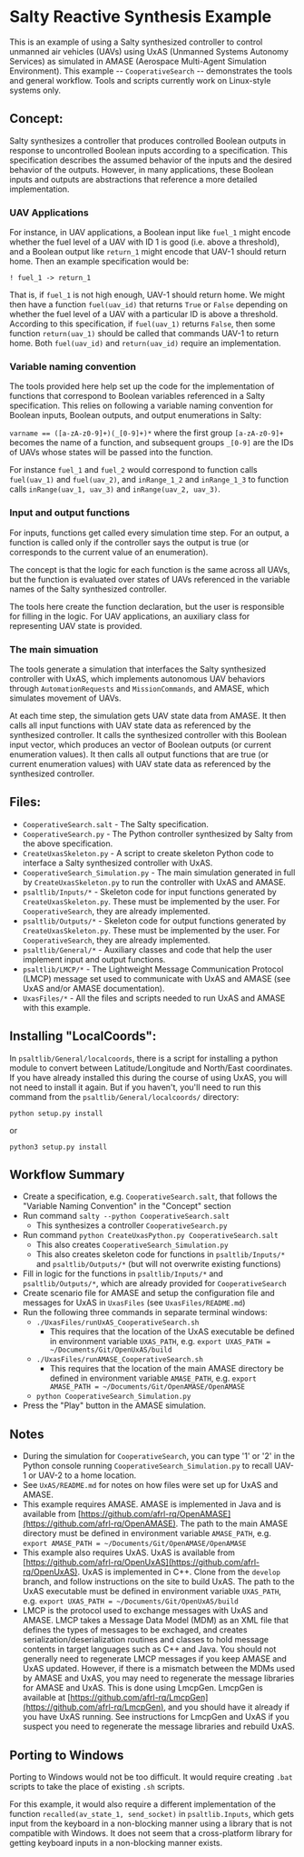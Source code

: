 # Salty Reactive Synthesis Example

This is an example of using a Salty synthesized controller to control unmanned air vehicles (UAVs) using UxAS (Unmanned Systems Autonomy Services) as simulated in AMASE (Aerospace Multi-Agent Simulation Environment). This example -- `CooperativeSearch` -- demonstrates the tools and general workflow. Tools and scripts currently work on Linux-style systems only.


## Concept:
Salty synthesizes a controller that produces controlled Boolean outputs in response to uncontrolled Boolean inputs according to a specification. This specification describes the assumed behavior of the inputs and the desired behavior of the outputs. However, in many applications, these Boolean inputs and outputs are abstractions that reference a more detailed implementation.

### UAV Applications
For instance, in UAV applications, a Boolean input like `fuel_1` might encode whether the fuel level of a UAV with ID 1 is good (i.e. above a threshold), and a Boolean output like `return_1` might encode that UAV-1 should return home. Then an example specification would be:

`! fuel_1 -> return_1`

That is, if `fuel_1` is not high enough, UAV-1 should return home. We might then have a function `fuel(uav_id)` that returns `True` or `False` depending on whether the fuel level of a UAV with a particular ID is above a threshold. According to this specification, if `fuel(uav_1)` returns `False`, then some function `return(uav_1)` should be called that commands UAV-1 to return home. Both `fuel(uav_id)` and `return(uav_id)` require an implementation.

### Variable naming convention
The tools provided here help set up the code for the implementation of functions that correspond to Boolean variables referenced in a Salty specification. This relies on following a variable naming convention for Boolean inputs, Boolean outputs, and output enumerations in Salty:

`varname == ([a-zA-z0-9]+)(_[0-9]+)*` where the first group `[a-zA-z0-9]+` becomes the name of a function, and subsequent groups `_[0-9]` are the IDs of UAVs whose states will be passed into the function.

For instance `fuel_1` and `fuel_2` would correspond to function calls `fuel(uav_1)` and `fuel(uav_2)`, and `inRange_1_2` and `inRange_1_3` to function calls `inRange(uav_1, uav_3)` and `inRange(uav_2, uav_3)`.

### Input and output functions
For inputs, functions get called every simulation time step. For an output, a function is called only if the controller says the output is true (or corresponds to the current value of an enumeration).

The concept is that the logic for each function is the same across all UAVs, but the function is evaluated over states of UAVs referenced in the variable names of the Salty synthesized controller.

The tools here create the function declaration, but the user is responsible for filling in the logic. For UAV applications, an auxiliary class for representing UAV state is provided.

### The main simuation
The tools generate a simulation that interfaces the Salty synthesized controller with UxAS, which implements autonomous UAV behaviors through `AutomationRequests` and `MissionCommands`, and AMASE, which simulates movement of UAVs.

At each time step, the simulation gets UAV state data from AMASE. It then calls all input functions with UAV state data as referenced by the synthesized controller. It calls the synthesized controller with this Boolean input vector, which produces an vector of Boolean outputs (or current enumeration values). It then calls all output functions that are true (or current enumeration values) with UAV state data as referenced by the synthesized controller.


## Files:
* `CooperativeSearch.salt` - The Salty specification.
* `CooperativeSearch.py` - The Python controller synthesized by Salty from the above specification. 
* `CreateUxasSkeleton.py` - A script to create skeleton Python code to interface a Salty synthesized controller with UxAS.
* `CooperativeSearch_Simulation.py` - The main simulation generated in full by `CreateUxasSkeleton.py` to run the controller with UxAS and AMASE.
* `psaltlib/Inputs/*` - Skeleton code for input functions generated by `CreateUxasSkeleton.py`. These must be implemented by the user. For `CooperativeSearch`, they are already implemented.
* `psaltlib/Outputs/*` - Skeleton code for output functions generated by `CreateUxasSkeleton.py`. These must be implemented by the user. For `CooperativeSearch`, they are already implemented.
* `psaltlib/General/*` - Auxiliary classes and code that help the user implement input and output functions.
* `psaltlib/LMCP/*` - The Lightweight Message Communication Protocol (LMCP) message set used to communicate with UxAS and AMASE (see UxAS and/or AMASE documentation).
* `UxasFiles/*` - All the files and scripts needed to run UxAS and AMASE with this example.


## Installing "LocalCoords":
In `psaltlib/General/localcoords`, there is a script for installing a python module to convert between Latitude/Longitude and North/East coordinates. If you have already installed this during the course of using UxAS, you will not need to install it again. But if you haven't, you'll need to run this command from the `psaltlib/General/localcoords/` directory:

`python setup.py install`

or

`python3 setup.py install`


## Workflow Summary
* Create a specification, e.g. `CooperativeSearch.salt`, that follows the "Variable Naming Convention" in the "Concept" section
* Run command `salty --python CooperativeSearch.salt`
  * This synthesizes a controller `CooperativeSearch.py`
* Run command `python CreateUxasPython.py CooperativeSearch.salt`
  * This also creates `CooperativeSearch_Simulation.py`
  * This also creates skeleton code for functions in `psaltlib/Inputs/*` and `psaltlib/Outputs/*` (but will not overwrite existing functions)
* Fill in logic for the functions in `psaltlib/Inputs/*` and `psaltlib/Outputs/*`, which are already provided for `CooperativeSearch` 
* Create scenario file for AMASE and setup the configuration file and messages for UxAS in `UxasFiles` (see `UxasFiles/README.md`)
* Run the following three commands in separate terminal windows:
  * `./UxasFiles/runUxAS_CooperativeSearch.sh`
    * This requires that the location of the UxAS executable be defined in environment variable `UXAS_PATH`, e.g. `export UXAS_PATH = ~/Documents/Git/OpenUxAS/build`
  * `./UxasFiles/runAMASE_CooperativeSearch.sh`
    * This requires that the location of the main AMASE directory be defined in environment variable `AMASE_PATH`, e.g. `export AMASE_PATH = ~/Documents/Git/OpenAMASE/OpenAMASE`
  * `python CooperativeSearch_Simulation.py` 
* Press the "Play" button in the AMASE simulation.

## Notes
* During the simulation for `CooperativeSearch`, you can type '1' or '2' in the Python console running `CooperativeSearch_Simulation.py` to recall UAV-1 or UAV-2 to a home location.
* See `UxAS/README.md` for notes on how files were set up for UxAS and AMASE.
* This example requires AMASE. AMASE is implemented in Java and is available from [https://github.com/afrl-rq/OpenAMASE](https://github.com/afrl-rq/OpenAMASE). The path to the main AMASE directory must be defined in environment variable `AMASE_PATH`, e.g. `export AMASE_PATH = ~/Documents/Git/OpenAMASE/OpenAMASE`
* This example also requires UxAS. UxAS is available from [https://github.com/afrl-rq/OpenUxAS](https://github.com/afrl-rq/OpenUxAS). UxAS is implemented in C++. Clone from the `develop` branch, and follow instructions on the site to build UxAS. The path to the UxAS executable must be defined in environment variable `UXAS_PATH`, e.g. `export UXAS_PATH = ~/Documents/Git/OpenUxAS/build`
* LMCP is the protocol used to exchange messages with UxAS and AMASE. LMCP takes a Message Data Model (MDM) as an XML file that defines the types of messages to be exchaged, and creates serialization/deserialization routines and classes to hold message contents in target languages such as C++ and Java. You should not generally need to regenerate LMCP messages if you keep AMASE and UxAS updated. However, if there is a mismatch between the MDMs used by AMASE and UxAS, you may need to regenerate the message libraries for AMASE and UxAS. This is done using LmcpGen. LmcpGen is available at [https://github.com/afrl-rq/LmcpGen](https://github.com/afrl-rq/LmcpGen), and you should have it already if you have UxAS running. See instructions for LmcpGen and UxAS if you suspect you need to regenerate the message libraries and rebuild UxAS.


 
## Porting to Windows
Porting to Windows would not be too difficult. It would require creating `.bat` scripts to take the place of existing `.sh` scripts. 

For this example, it would also require a different implementation of the function `recalled(av_state_1, send_socket)` in `psaltlib.Inputs`, which gets input from the keyboard in a non-blocking manner using a library that is not compatible with Windows. It does not seem that a cross-platform library for getting keyboard inputs in a non-blocking manner exists.
